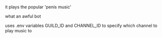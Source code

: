 it plays the popular 'penis music'

what an awful bot

uses .env variables GUILD_ID and CHANNEL_ID to specify which channel to play music to